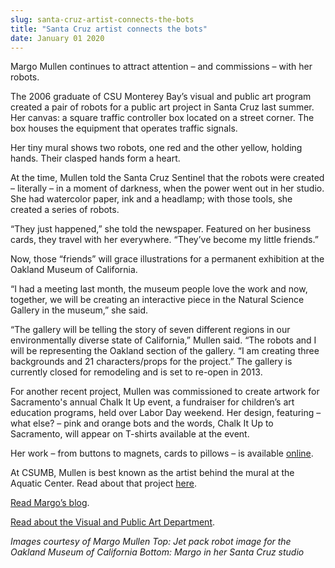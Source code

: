 ```yaml
---
slug: santa-cruz-artist-connects-the-bots
title: "Santa Cruz artist connects the bots"
date: January 01 2020
---
```


<p>Margo Mullen continues to attract attention – and commissions – with her robots.
</p><p>The 2006 graduate of CSU Monterey Bay’s visual and public art program created a pair of robots for a public art project in Santa Cruz last summer. Her canvas: a square traffic controller box located on a street corner. The box houses the equipment that operates traffic signals.
</p><p>Her tiny mural shows two robots, one red and the other yellow, holding hands. Their clasped hands form a heart.
</p><p>At the time, Mullen told the Santa Cruz Sentinel that the robots were created – literally – in a moment of darkness, when the power went out in her studio. She had watercolor paper, ink and a headlamp; with those tools, she created a series of robots.
</p><p>“They just happened,” she told the newspaper. Featured on her business cards, they travel with her everywhere. “They’ve become my little friends.”
</p><p>Now, those “friends” will grace illustrations for a permanent exhibition at the Oakland Museum of California.
</p><p>“I had a meeting last month, the museum people love the work and now, together, we will be creating an interactive piece in the Natural Science Gallery in the museum,” she said.
</p><p>“The gallery will be telling the story of seven different regions in our environmentally diverse state of California,” Mullen said. “The robots and I will be representing the Oakland section of the gallery. “I am creating three backgrounds and 21 characters/props for the project.” The gallery is currently closed for remodeling and is set to re-open in 2013.
</p><p>For another recent project, Mullen was commissioned to create artwork for Sacramento's annual Chalk It Up event, a fundraiser for children’s art education programs, held over Labor Day weekend. Her design, featuring – what else? – pink and orange bots and the words, Chalk It Up to Sacramento, will appear on T-shirts available at the event.
</p><p>Her work – from buttons to magnets, cards to pillows – is available <a href="http://www.etsy.com/shop/studiomargo">online</a>. 
</p><p>At CSUMB, Mullen is best known as the artist behind the mural at the Aquatic Center. Read about that project <a href="http://success.csumb.edu/margo-mullen">here</a>. 
</p><p><a href="http://studiomargo.blogspot.com/">Read Margo’s blog</a>.
</p><p><a href="http://vpa.csumb.edu/">Read about the Visual and Public Art Department</a>.
</p><p><em>Images courtesy of Margo Mullen Top: Jet pack robot image for the Oakland Museum of California Bottom: Margo in her Santa Cruz studio</em>  
</p>
